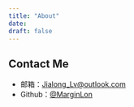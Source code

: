 ```yaml
---
title: "About"
date:
draft: false
---
```

<!DOCTYPE html>
<html>
    <head>
          <meta charset="UTF-8">
          <title>Page Title</title>
          <meta name ="viewport" content="width=device-width, initial-scale=1">
          <!--<link rel = "stylesheet" type="text/css" media ="screen" href="../Standard CSS/reset.css"/>-->
          <!--<script src="../JS/index.js"></script>-->
    </head>
    <body>
    <div class="contact-ways fade fade1 fade-in">
					<h2>Contact Me</h2>
					<ul>
						<li>邮箱：<a target="_blank" href="mailto:hi@harryyu.me">Jialong_Lv@outlook.com</a></li>
						<li>Github：<a target="_blank" href="https://github.com/MarginLon">@MarginLon</a></li>
					</ul>
				</div>
    </body>
</html>
